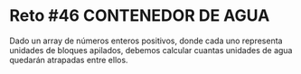 <!-- trunk-ignore-all(prettier) -->
# Reto #46 CONTENEDOR DE AGUA

Dado un array de números enteros positivos, donde cada uno representa unidades de bloques apilados, debemos calcular cuantas unidades de agua quedarán atrapadas entre ellos.

